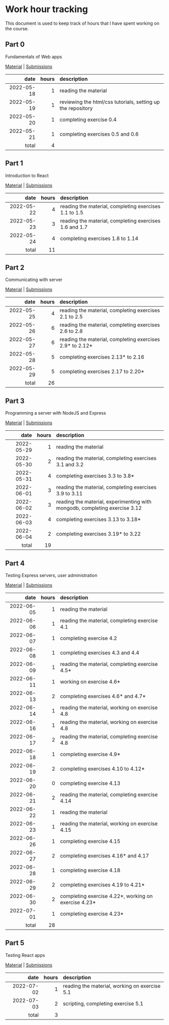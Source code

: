 # Work hour tracking

This document is used to keep track of hours that I have spent working on the course.

## Part 0

Fundamentals of Web apps

[Material](https://fullstackopen.com/en/part0) |
[Submissions](https://github.com/rikurauhala/fullstack/tree/main/exercises/part00)

| date       | hours  | description                                                                |
| ---------: | -----: | :------------------------------------------------------------------------- |
| 2022-05-18 |      1 | reading the material                                                       |
| 2022-05-19 |      1 | reviewing the html/css tutorials, setting up the repository                |
| 2022-05-20 |      1 | completing exercise 0.4                                                    |
| 2022-05-21 |      1 | completing exercises 0.5 and 0.6                                           |
|      total |      4 |                                                                            |

## Part 1

Introduction to React

[Material](https://fullstackopen.com/en/part1) |
[Submissions](https://github.com/rikurauhala/fullstack/tree/main/exercises/part01)

| date       | hours  | description                                                                |
| ---------: | -----: | :------------------------------------------------------------------------- |
| 2022-05-22 |      4 | reading the material, completing exercises 1.1 to 1.5                      |
| 2022-05-23 |      3 | reading the material, completing exercises 1.6 and 1.7                     |
| 2022-05-24 |      4 | completing exercises 1.8 to 1.14                                           |
|      total |     11 |                                                                            |

## Part 2

Communicating with server

[Material](https://fullstackopen.com/en/part2) |
[Submissions](https://github.com/rikurauhala/fullstack/tree/main/exercises/part02)

| date       | hours  | description                                                                |
| ---------: | -----: | :------------------------------------------------------------------------- |
| 2022-05-25 |      4 | reading the material, completing exercises 2.1 to 2.5                      |
| 2022-05-26 |      6 | reading the material, completing exercises 2.6 to 2.8                      |
| 2022-05-27 |      6 | reading the material, completing exercises 2.9* to 2.12*                   |
| 2022-05-28 |      5 | completing exercises 2.13* to 2.16                                         |
| 2022-05-29 |      5 | completing exercises 2.17 to 2.20*                                         |
|      total |     26 |                                                                            |

## Part 3

Programming a server with NodeJS and Express

[Material](https://fullstackopen.com/en/part3) |
[Submissions](https://github.com/rikurauhala/fullstack/tree/main/exercises/part03)

| date       | hours  | description                                                                |
| ---------: | -----: | :------------------------------------------------------------------------- |
| 2022-05-29 |      1 | reading the material                                                       |
| 2022-05-30 |      2 | reading the material, completing exercises 3.1 and 3.2                     |
| 2022-05-31 |      4 | completing exercises 3.3 to 3.8*                                           |
| 2022-06-01 |      3 | reading the material, completing exercises 3.9 to 3.11                     |
| 2022-06-02 |      3 | reading the material, experimenting with mongodb, completing exercise 3.12 |
| 2022-06-03 |      4 | completing exercises 3.13 to 3.18*                                         |
| 2022-06-04 |      2 | completing exercises 3.19* to 3.22                                         |
|      total |     19 |                                                                            |

## Part 4

Testing Express servers, user administration

[Material](https://fullstackopen.com/en/part4) |
[Submissions](https://github.com/rikurauhala/fullstack/tree/main/exercises/part04)

| date       | hours  | description                                                                |
| ---------: | -----: | :------------------------------------------------------------------------- |
| 2022-06-05 |      1 | reading the material                                                       |
| 2022-06-06 |      1 | reading the material, completing exercise 4.1                              |
| 2022-06-07 |      1 | completing exercise 4.2                                                    |
| 2022-06-08 |      1 | completing exercises 4.3 and 4.4                                           |
| 2022-06-09 |      1 | reading the material, completing exercise 4.5*                             |
| 2022-06-11 |      1 | working on exercise 4.6*                                                   |
| 2022-06-13 |      2 | completing exercises 4.6* and 4.7*                                         |
| 2022-06-14 |      1 | reading the material, working on exercise 4.8                              |
| 2022-06-16 |      1 | reading the material, working on exercise 4.8                              |
| 2022-06-17 |      2 | reading the material, completing exercise 4.8                              |
| 2022-06-18 |      1 | completing exercise 4.9*                                                   |
| 2022-06-19 |      2 | completing exercises 4.10 to 4.12*                                         |
| 2022-06-20 |      0 | completing exercise 4.13                                                   |
| 2022-06-21 |      2 | reading the material, completing exercise 4.14                             |
| 2022-06-22 |      1 | reading the material                                                       |
| 2022-06-23 |      1 | reading the material, working on exercise 4.15                             |
| 2022-06-26 |      1 | completing exercise 4.15                                                   |
| 2022-06-27 |      2 | completing exercises 4.16* and 4.17                                        |
| 2022-06-28 |      1 | completing exercise 4.18                                                   |
| 2022-06-29 |      2 | completing exercises 4.19 to 4.21*                                         |
| 2022-06-30 |      2 | completing exercise 4.22*, working on exercise 4.23*                       |
| 2022-07-01 |      1 | completing exercise 4.23*                                                  |
|      total |     28 |                                                                            |

## Part 5

Testing React apps

[Material](https://fullstackopen.com/en/part5) |
[Submissions](https://github.com/rikurauhala/fullstack/tree/main/exercises/part05)

| date       | hours  | description                                                                |
| ---------: | -----: | :------------------------------------------------------------------------- |
| 2022-07-02 |      1 | reading the material, working on exercise 5.1                              |
| 2022-07-03 |      2 | scripting, completing exercise 5.1                                         |
|      total |      3 |                                                                            |
